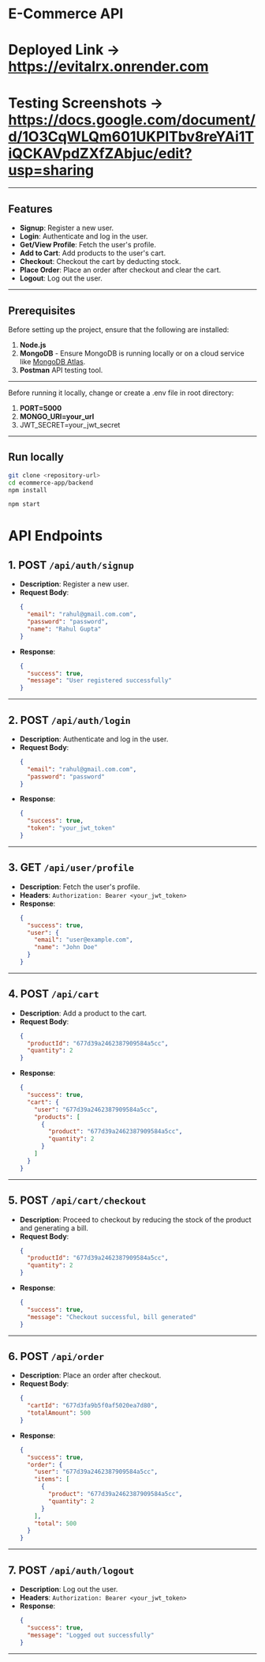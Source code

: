 # E-Commerce API

# Deployed Link -> https://evitalrx.onrender.com
# Testing Screenshots -> https://docs.google.com/document/d/1O3CqWLQm601UKPITbv8reYAi1TiQCKAVpdZXfZAbjuc/edit?usp=sharing
---

## Features

- **Signup**: Register a new user.
- **Login**: Authenticate and log in the user.
- **Get/View Profile**: Fetch the user's profile.
- **Add to Cart**: Add products to the user's cart.
- **Checkout**: Checkout the cart by deducting stock.
- **Place Order**: Place an order after checkout and clear the cart.
- **Logout**: Log out the user.

---

## Prerequisites

Before setting up the project, ensure that the following are installed:

1. **Node.js** 
2. **MongoDB** - Ensure MongoDB is running locally or on a cloud service like [MongoDB Atlas](https://www.mongodb.com/cloud/atlas).
3. **Postman** API testing tool.

---
Before running it locally, change or create a .env file in root directory:

1. **PORT=5000** 
2. **MONGO_URI=your_url** 
3. JWT_SECRET=your_jwt_secret
---
## Run locally 
```bash
git clone <repository-url>
cd ecommerce-app/backend
npm install

npm start
````


# API Endpoints

## 1. **POST** `/api/auth/signup`
- **Description**: Register a new user.
- **Request Body**:
    ```json
    {
      "email": "rahul@gmail.com.com",
      "password": "password",
      "name": "Rahul Gupta"
    }
    ```
- **Response**:
    ```json
    {
      "success": true,
      "message": "User registered successfully"
    }
    ```

---

## 2. **POST** `/api/auth/login`
- **Description**: Authenticate and log in the user.
- **Request Body**:
    ```json
    {
      "email": "rahul@gmail.com.com",
      "password": "password"
    }
    ```
- **Response**:
    ```json
    {
      "success": true,
      "token": "your_jwt_token"
    }
    ```

---

## 3. **GET** `/api/user/profile`
- **Description**: Fetch the user's profile.
- **Headers**: `Authorization: Bearer <your_jwt_token>`
- **Response**:
    ```json
    {
      "success": true,
      "user": {
        "email": "user@example.com",
        "name": "John Doe"
      }
    }
    ```

---

## 4. **POST** `/api/cart`
- **Description**: Add a product to the cart.
- **Request Body**:
    ```json
    {
      "productId": "677d39a2462387909584a5cc",
      "quantity": 2
    }
    ```
- **Response**:
    ```json
    {
      "success": true,
      "cart": {
        "user": "677d39a2462387909584a5cc",
        "products": [
          {
            "product": "677d39a2462387909584a5cc",
            "quantity": 2
          }
        ]
      }
    }
    ```

---

## 5. **POST** `/api/cart/checkout`
- **Description**: Proceed to checkout by reducing the stock of the product and generating a bill.
- **Request Body**:
    ```json
    {
      "productId": "677d39a2462387909584a5cc",
      "quantity": 2
    }
    ```
- **Response**:
    ```json
    {
      "success": true,
      "message": "Checkout successful, bill generated"
    }
    ```

---

## 6. **POST** `/api/order`
- **Description**: Place an order after checkout.
- **Request Body**:
    ```json
    {
      "cartId": "677d3fa9b5f0af5020ea7d80",
      "totalAmount": 500
    }
    ```
- **Response**:
    ```json
    {
      "success": true,
      "order": {
        "user": "677d39a2462387909584a5cc",
        "items": [
          {
            "product": "677d39a2462387909584a5cc",
            "quantity": 2
          }
        ],
        "total": 500
      }
    }
    ```

---

## 7. **POST** `/api/auth/logout`
- **Description**: Log out the user.
- **Headers**: `Authorization: Bearer <your_jwt_token>`
- **Response**:
    ```json
    {
      "success": true,
      "message": "Logged out successfully"
    }
    ```

---



